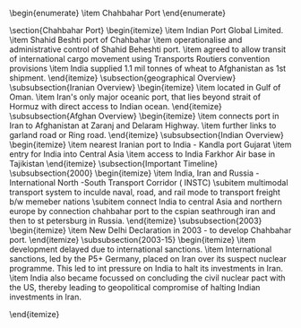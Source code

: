 \begin{enumerate}
	\item Chahbahar Port
\end{enumerate}

\section{Chahbahar Port}
\begin{itemize}
 	\item Indian Port Global Limited.
 	\item Shahid Beshti port of Chahbahar
 	\item operationalise and administrative control of Shahid Beheshti port.
 	\item agreed to allow transit of international cargo movement using Transports Routiers convention provisions
 	\item India supplied 1.1 mil tonnes of wheat to Afghanistan as 1st shipment.
 \end{itemize}
\subsection{geographical Overview}
  \subsubsection{Iranian Overview}
   \begin{itemize}
  	 \item located in Gulf of Oman.
  	 \item Iran's only major oceanic port, that lies beyond strait of Hormuz with direct access to Indian ocean.
   \end{itemize}
  \subsubsection{Afghan Overview}
   \begin{itemize}
  	\item connects port in Iran to Afghanistan at Zaranj and Delaram Highway.
  	\item further links to garland road or Ring road.
   \end{itemize}
  \subsubsection{Indian Overview}
   \begin{itemize}
  	\item nearest Iranian port to India - Kandla port Gujarat
  	\item entry for India into Central Asia
  	\item access to India Farkhor Air base in Tajikistan 
   \end{itemize}
\subsection{Important Timeline}
\subsubsection{2000}
\begin{itemize}
\item India, Iran and Russia  -  International North -South Transport Corridor ( INSTC)
\subitem multimodal transport system to inculde naval, road, and rail mode to transport freight b/w memeber nations
\subitem connect India to central Asia and northern europe by connection chahbahar port to the cspian seathrough iran and then to st petersburg in Russia.
\end{itemize}
\subsubsection{2003}
\begin{itemize}
\item New Delhi Declaration in 2003 - to develop Chahbahar port.
\end{itemize}
\subsubsection{2003-15}
\begin{itemize}
\item development delayed due to international sanctions.
\item International sanctions, led by the P5+ Germany, placed on Iran over its suspect nuclear programme. This led to int pressure on India to halt its investments in Iran.
\item India also became focussed on concluding the civil nuclear pact with the US, thereby leading to geopolitical compromise of halting Indian investments in Iran.
	
\end{itemize}
